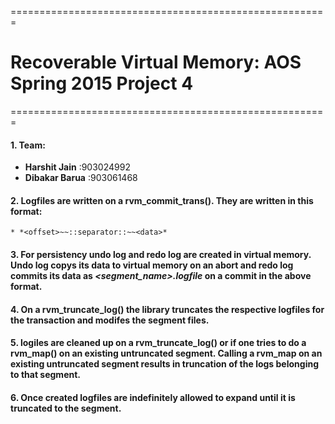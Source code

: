 =======================================================
# Recoverable Virtual Memory: AOS Spring 2015 Project 4
=======================================================

#### 1. Team:
  * **Harshit Jain**		:903024992
  * **Dibakar Barua**		:903061468

#### 2. Logfiles are written on a rvm_commit_trans(). They are written in this format:
	* *<offset>~~::separator::~~<data>*

#### 3. For persistency undo log and redo log are created in virtual memory. Undo log copys its data to virtual memory on an abort and redo log commits its data as *<segment_name>.logfile* on a commit in the above format.

#### 4. On a rvm_truncate_log() the library truncates the respective logfiles for the transaction and modifes the segment files.

#### 5. logiles are cleaned up on a  rvm_truncate_log() or if one tries to do a rvm_map() on an existing untruncated segment. Calling a rvm_map on an existing untruncated segment results in truncation of the logs belonging to that segment.

#### 6. Once created logfiles are indefinitely allowed to expand until it is truncated to the segment.
 
